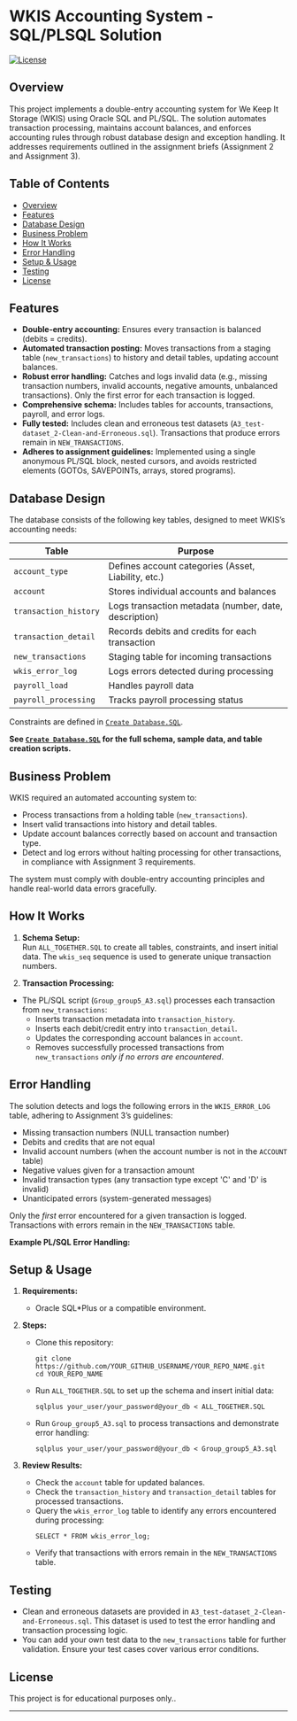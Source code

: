 # WKIS Accounting System - SQL/PLSQL Solution

[![License](https://img.shields.io/badge/License-Educational-blue.svg)](LICENSE)

## Overview

This project implements a double-entry accounting system for We Keep It Storage (WKIS) using Oracle SQL and PL/SQL.  The solution automates transaction processing, maintains account balances, and enforces accounting rules through robust database design and exception handling.  It addresses requirements outlined in the assignment briefs (Assignment 2 and Assignment 3).

## Table of Contents

- [Overview](#overview)
- [Features](#features)
- [Database Design](#database-design)
- [Business Problem](#business-problem)
- [How It Works](#how-it-works)
- [Error Handling](#error-handling)
- [Setup & Usage](#setup--usage)
- [Testing](#testing)
- [License](#license)

## Features

- **Double-entry accounting:** Ensures every transaction is balanced (debits = credits).
- **Automated transaction posting:**  Moves transactions from a staging table (`new_transactions`) to history and detail tables, updating account balances.
- **Robust error handling:** Catches and logs invalid data (e.g., missing transaction numbers, invalid accounts, negative amounts, unbalanced transactions). Only the first error for each transaction is logged.
- **Comprehensive schema:**  Includes tables for accounts, transactions, payroll, and error logs.
- **Fully tested:** Includes clean and erroneous test datasets (`A3_test-dataset_2-Clean-and-Erroneous.sql`).  Transactions that produce errors remain in `NEW_TRANSACTIONS`.
- **Adheres to assignment guidelines:** Implemented using a single anonymous PL/SQL block, nested cursors, and avoids restricted elements (GOTOs, SAVEPOINTs, arrays, stored programs).

## Database Design

The database consists of the following key tables, designed to meet WKIS’s accounting needs:

| Table                  | Purpose                                                                |
|------------------------|------------------------------------------------------------------------|
| `account_type`         | Defines account categories (Asset, Liability, etc.)                    |
| `account`              | Stores individual accounts and balances                                |
| `transaction_history`  | Logs transaction metadata (number, date, description)                  |
| `transaction_detail`   | Records debits and credits for each transaction                        |
| `new_transactions`     | Staging table for incoming transactions                                |
| `wkis_error_log`       | Logs errors detected during processing                                  |
| `payroll_load`         | Handles payroll data                                                   |
| `payroll_processing`   | Tracks payroll processing status                                       |

Constraints are defined in [`Create Database.SQL`](Create%20Database.SQL).

**See [`Create Database.SQL`](Create%20Database.SQL) for the full schema, sample data, and table creation scripts.**

## Business Problem

WKIS required an automated accounting system to:

- Process transactions from a holding table (`new_transactions`).
- Insert valid transactions into history and detail tables.
- Update account balances correctly based on account and transaction type.
- Detect and log errors without halting processing for other transactions, in compliance with Assignment 3 requirements.

The system must comply with double-entry accounting principles and handle real-world data errors gracefully.

## How It Works

1. **Schema Setup:**  
   Run `ALL_TOGETHER.SQL` to create all tables, constraints, and insert initial data.  The `wkis_seq` sequence is used to generate unique transaction numbers.


2. **Transaction Processing:**  
- The PL/SQL script (`Group_group5_A3.sql`) processes each transaction from `new_transactions`:
  - Inserts transaction metadata into `transaction_history`.
  - Inserts each debit/credit entry into `transaction_detail`.
  - Updates the corresponding account balances in `account`.
  - Removes successfully processed transactions from `new_transactions` *only if no errors are encountered*.


## Error Handling

The solution detects and logs the following errors in the `WKIS_ERROR_LOG` table, adhering to Assignment 3’s guidelines:

- Missing transaction numbers (NULL transaction number)
- Debits and credits that are not equal
- Invalid account numbers (when the account number is not in the `ACCOUNT` table)
- Negative values given for a transaction amount
- Invalid transaction types (any transaction type except 'C' and 'D' is invalid)
- Unanticipated errors (system-generated messages)

Only the *first* error encountered for a given transaction is logged. Transactions with errors remain in the `NEW_TRANSACTIONS` table.

**Example PL/SQL Error Handling:**


## Setup & Usage

1. **Requirements:**
   - Oracle SQL\*Plus or a compatible environment.

2. **Steps:**
   - Clone this repository:
     ```
     git clone https://github.com/YOUR_GITHUB_USERNAME/YOUR_REPO_NAME.git
     cd YOUR_REPO_NAME
     ```
   - Run `ALL_TOGETHER.SQL` to set up the schema and insert initial data:
     ```
     sqlplus your_user/your_password@your_db < ALL_TOGETHER.SQL
     ```
   - Run `Group_group5_A3.sql` to process transactions and demonstrate error handling:
     ```
     sqlplus your_user/your_password@your_db < Group_group5_A3.sql
     ```

3. **Review Results:**
   - Check the `account` table for updated balances.
   - Check the `transaction_history` and `transaction_detail` tables for processed transactions.
   - Query the `wkis_error_log` table to identify any errors encountered during processing:
     ```
     SELECT * FROM wkis_error_log;
     ```
   - Verify that transactions with errors remain in the `NEW_TRANSACTIONS` table.

## Testing

- Clean and erroneous datasets are provided in `A3_test-dataset_2-Clean-and-Erroneous.sql`.  This dataset is used to test the error handling and transaction processing logic.
- You can add your own test data to the `new_transactions` table for further validation.  Ensure your test cases cover various error conditions.

## License

This project is for educational purposes only..

---




